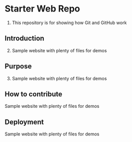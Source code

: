# Starter Web Repo

1) This repository is for showing how Git and GitHub work

## Introduction

2) Sample website with plenty of files for demos

## Purpose

3) Sample website with plenty of files for demos

## How to contribute

Sample website with plenty of files for demos

## Deployment

Sample website with plenty of files for demos